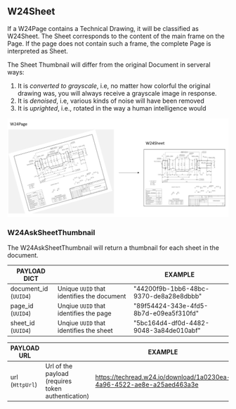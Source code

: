 
## W24Sheet

If a W24Page contains a Technical Drawing, it will be classified as W24Sheet. The Sheet corresponds to the content of the main frame on the Page. If the page does not contain such a frame, the complete Page is interpreted as Sheet.

The Sheet Thumbnail will differ from the original Document in serveral ways:

1. It is _converted to grayscale_, i.e, no matter how colorful the original drawing was, you will always receive a grayscale image in response. 
2. It is _denoised_, i.e, various kinds of noise will have been removed
3. It is _uprighted_, i.e., rotated in the way a human intelligence would

![](./W24SheetIllustration.png)

### W24AskSheetThumbnail

The W24AskSheetThumbnail will return a thumbnail for each sheet in the document.

| PAYLOAD DICT |                                                      | EXAMPLE                                      |
| ------------ | -----------------------------------------------------|---------------------------------------------- |
| document_id <br/>(`UUID4`) |Unique `UUID` that identifies the document    |  "44200f9b-1bb6-48bc-9370-de8a28e8dbbb"       |
| page_id <br/>(`UUID4`) |Unqiue `UUID` that identifies the page        |  "89f54424-343e-4fd5-8b7d-e09ea5f310fd"       |
| sheet_id <br/>(`UUID4`) |Unqiue `UUID` that identifies the sheet       |  "5bc164d4-df0d-4482-9048-3a84de010abf"       |

| PAYLOAD URL |                                                       | EXAMPLE                                      |
| ----------- | ------------------------------------------------------|---------------------------------------------- |
| url<br/>(`HttpUrl`)   | Url of the payload (requires token authentication) | https://techread.w24.io/download/1a0230ea-4a96-4522-ae8e-a25aed463a3e |

